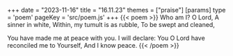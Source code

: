 +++
date = "2023-11-16"
title = "16.11.23"
themes = ["praise"]
[params]
  type = 'poem'
  pageKey = 'src/poem.js'
+++
{{< poem >}}
Who am I? O Lord,
A sinner in white,
Within, my tumult is as rubble,
To be swept and cleaned,

You have made me at peace with you.
I will declare:
You O Lord have reconciled me to Yourself,
And I know peace.
{{< /poem >}}